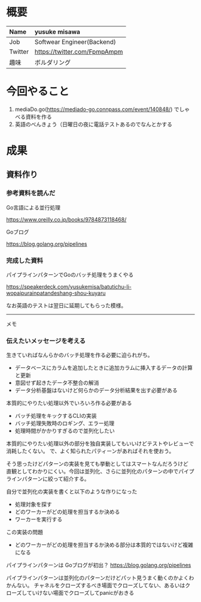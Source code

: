 # 概要

| Name | yusuke misawa |
|:-----------|:------------|
| Job | Softwear Engineer(Backend) |
| Twitter | https://twitter.com/FpmpAmpm |
| 趣味 | ボルダリング |

# 今回やること
1. mediaDo.go(https://mediado-go.connpass.com/event/140848/)
  でしゃべる資料を作る
2. 英語のべんきょう（日曜日の夜に電話テストあるのでなんとかする

# 成果
## 資料作り
### 参考資料を読んだ
Go言語による並行処理

https://www.oreilly.co.jp/books/9784873118468/

Goブログ

https://blog.golang.org/pipelines

### 完成した資料
パイプラインパターンでGoのバッチ処理をうまくやる

https://speakerdeck.com/yusukemisa/batutichu-li-wopaipurainpatandeshang-shou-kuyaru

なお英語のテストは翌日に延期してもらった模様。

---- 
メモ

### 伝えたいメッセージを考える
生きていればなんらかのバッチ処理を作る必要に迫られがち。
- データベースにカラムを追加したときに追加カラムに挿入するデータの計算と更新
- 意図せず起きたデータ不整合の解消
- データ分析基盤はないけど何らかのデータ分析結果を出す必要がある

本質的にやりたい処理以外でいろいろ作る必要がある
- バッチ処理をキックするCLIの実装
- バッチ処理失敗時のロギング、エラー処理
- 処理時間がかかりすぎるので並列化したい

本質的にやりたい処理以外の部分を独自実装してもいいけどテストやレビューで消耗したくない。
で、よく知られたパティーンがあればそれを使おう。

そう思ったけどパターンの実装を見ても挙動としてはスマートなんだろうけど
直観としてわかりにくい。今回は並列化、さらに並列化のパターンの中でパイプラインパターンに絞って紹介する。

自分で並列化の実装を書くと以下のような作りになった
- 処理対象を探す
- どのワーカーがどの処理を担当するか決める
- ワーカーを実行する

この実装の問題
- どのワーカーがどの処理を担当するか決める部分は本質的ではないけど複雑になる

パイプラインパターンは
Goブログが初出？
https://blog.golang.org/pipelines

パイプラインパターンは並列化のパターンだけどパット見うまく動くのかよくわかんない。
チャネルをクローズするべき場面でクローズしてない、あるいはクローズしていけない場面でクローズしてpanicがおきる


  
